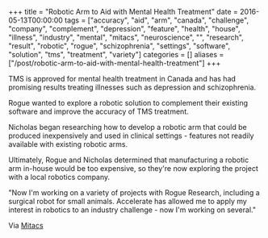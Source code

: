 +++
title = "Robotic Arm to Aid with Mental Health Treatment"
date = 2016-05-13T00:00:00
tags = ["accuracy", "aid", "arm", "canada", "challenge", "company", "complement", "depression", "feature", "health", "house", "illness", "industry", "mental", "mitacs", "neuroscience", "", "research", "result", "robotic", "rogue", "schizophrenia", "settings", "software", "solution", "tms", "treatment", "variety"]
categories = []
aliases = ["/post/robotic-arm-to-aid-with-mental-health-treatment"]
+++


TMS is approved for mental health treatment in Canada and has had promising results treating illnesses such as depression and schizophrenia.

Rogue wanted to explore a robotic solution to complement their existing software and improve the accuracy of TMS treatment.

<!--more-->

Nicholas began researching how to develop a robotic arm that could be produced inexpensively and used in clinical settings - features not readily available with existing robotic arms.

Ultimately, Rogue and Nicholas determined that manufacturing a robotic arm in-house would be too expensive, so they're now exploring the project with a local robotics company.

"Now I'm working on a variety of projects with Rogue Research, including a surgical robot for small animals. Accelerate has allowed me to apply my interest in robotics to an industry challenge - now I'm working on several."

Via [Mitacs](https://www.mitacs.ca/en/newsroom/success-story/robotic-arm-aid-mental-health-treatment)

